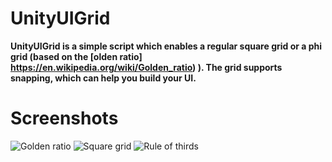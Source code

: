 # UnityUIGrid

**UnityUIGrid is a simple script which enables a regular square grid or a phi grid (based on the [olden ratio] https://en.wikipedia.org/wiki/Golden_ratio) ). The grid supports snapping, which can help you build your UI.**

# Screenshots
![Golden ratio](https://i.imgur.com/1tBlOuZ.png)
![Square grid](https://i.imgur.com/i0iU5eH.png)
![Rule of thirds](https://i.imgur.com/mvxcX2p.png)
